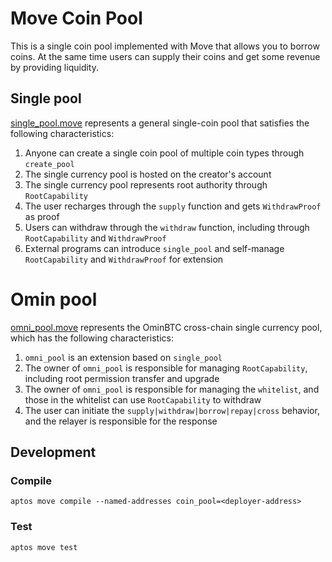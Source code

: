 # Move Coin Pool

This is a single coin pool implemented with Move that allows you to borrow coins. At the same time users can supply their coins and get some revenue by providing liquidity.



## Single pool

[single_pool.move](./sources/single_pool.move) represents a general single-coin pool that satisfies the following characteristics:

1. Anyone can create a single coin pool of multiple coin types through `create_pool`
2. The single currency pool is hosted on the creator's account
3. The single currency pool represents root authority through `RootCapability`
4. The user recharges through the `supply` function and gets `WithdrawProof` as proof
5. Users can withdraw through the `withdraw` function, including through `RootCapability` and `WithdrawProof`
6. External programs can introduce `single_pool` and self-manage `RootCapability` and `WithdrawProof` for extension

# Omin pool

[omni_pool.move](./sources/omni_pool.move) represents the OminBTC cross-chain single currency pool, which has the following characteristics:

1. `omni_pool` is an extension based on `single_pool`
2. The owner of `omni_pool` is responsible for managing `RootCapability`, including root permission transfer and upgrade
3. The owner of `omni_pool` is responsible for managing the `whitelist`, and those in the whitelist can use `RootCapability` to withdraw
4. The user can initiate the `supply|withdraw|borrow|repay|cross` behavior, and the relayer is responsible for the response



## Development

### Compile

```shell
aptos move compile --named-addresses coin_pool=<deployer-address>
```

### Test

```shell
aptos move test
```
